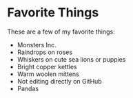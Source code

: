 # Favorite Things

These are a few of my favorite things:

- Monsters Inc.
- Raindrops on roses
- Whiskers on cute sea lions or puppies
- Bright copper kettles
- Warm woolen mittens
- Not editing directly on GitHub
- Pandas
